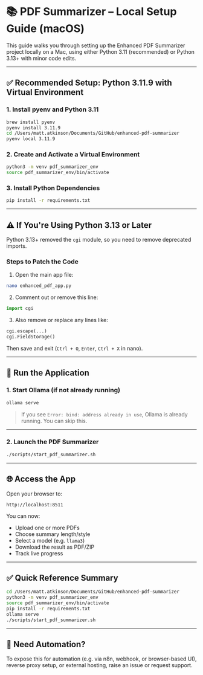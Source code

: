 # 📚 PDF Summarizer – Local Setup Guide (macOS)

This guide walks you through setting up the Enhanced PDF Summarizer project locally on a Mac, using either Python 3.11 (recommended) or Python 3.13+ with minor code edits.

---

## ✅ Recommended Setup: Python 3.11.9 with Virtual Environment

### 1. Install pyenv and Python 3.11
```bash
brew install pyenv
pyenv install 3.11.9
cd /Users/matt.atkinson/Documents/GitHub/enhanced-pdf-summarizer
pyenv local 3.11.9
```

### 2. Create and Activate a Virtual Environment
```bash
python3 -m venv pdf_summarizer_env
source pdf_summarizer_env/bin/activate
```

### 3. Install Python Dependencies
```bash
pip install -r requirements.txt
```

---

## ⚠️ If You're Using Python 3.13 or Later

Python 3.13+ removed the `cgi` module, so you need to remove deprecated imports.

### Steps to Patch the Code
1. Open the main app file:
```bash
nano enhanced_pdf_app.py
```

2. Comment out or remove this line:
```python
import cgi
```

3. Also remove or replace any lines like:
```python
cgi.escape(...)
cgi.FieldStorage()
```

Then save and exit (`Ctrl + O`, `Enter`, `Ctrl + X` in nano).

---

## 🚀 Run the Application

### 1. Start Ollama (if not already running)
```bash
ollama serve
```

> If you see `Error: bind: address already in use`, Ollama is already running. You can skip this.

---

### 2. Launch the PDF Summarizer
```bash
./scripts/start_pdf_summarizer.sh
```

---

## 🌐 Access the App

Open your browser to:

```
http://localhost:8511
```

You can now:
- Upload one or more PDFs
- Choose summary length/style
- Select a model (e.g. `llama3`)
- Download the result as PDF/ZIP
- Track live progress

---

## ✅ Quick Reference Summary

```bash
cd /Users/matt.atkinson/Documents/GitHub/enhanced-pdf-summarizer
python3 -m venv pdf_summarizer_env
source pdf_summarizer_env/bin/activate
pip install -r requirements.txt
ollama serve
./scripts/start_pdf_summarizer.sh
```

---

## 🧠 Need Automation?

To expose this for automation (e.g. via n8n, webhook, or browser-based UI), reverse proxy setup, or external hosting, raise an issue or request support.
